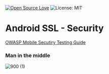 [![Open Source Love](https://badges.frapsoft.com/os/v1/open-source.svg?v=103)](https://opensource.org/licenses/MIT) ![License: MIT](https://img.shields.io/badge/License-MIT-yellow.svg)

<h1>Android SSL - Security </h1> 
<a href = "https://github.com/OWASP/owasp-mstg">OWASP Mobile Secutiry Testing Guide </a>


<h3>Man in the middle</h3> 

![900 (1)](https://user-images.githubusercontent.com/7042627/85966117-29286400-b995-11ea-83bf-7d728e9a541f.jpeg)


